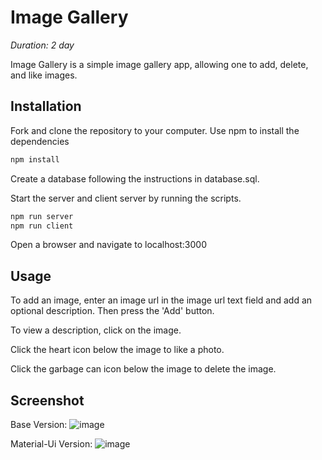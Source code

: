 # Image Gallery

_Duration: 2 day_

Image Gallery is a simple image gallery app, allowing one to add, delete, and like images.

## Installation

Fork and clone the repository to your computer. Use npm to install the dependencies

```bash
npm install
```

Create a database following the instructions in database.sql.

Start the server and client server by running the scripts.

```bash
npm run server
npm run client
```

Open a browser and navigate to localhost:3000

## Usage

To add an image, enter an image url in the image url text field and add an optional description. Then press the 'Add' button.

To view a description, click on the image.

Click the heart icon below the image to like a photo.

Click the garbage can icon below the image to delete the image.

## Screenshot

Base Version:
![image](https://i.imgur.com/WIRRVmt.png)

Material-Ui Version:
![image](https://github.com/garrethue/react-gallery/blob/master/materialuiversion.png)

